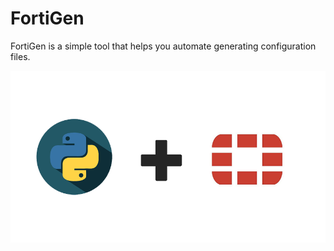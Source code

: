 # FortiGen

FortiGen is a simple tool that helps you automate generating configuration files.

![FortiGen](Image/logo.png)